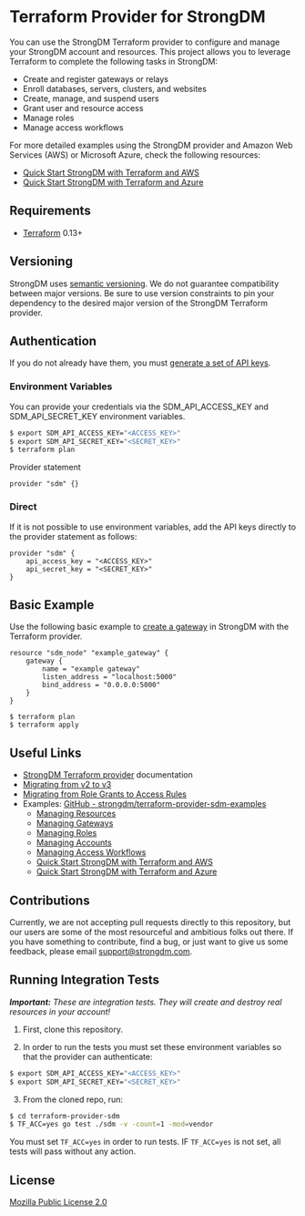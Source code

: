 # Terraform Provider for StrongDM

You can use the StrongDM Terraform provider to configure and manage your StrongDM account and resources. This project allows you to leverage Terraform to complete the following tasks in StrongDM:

* Create and register gateways or relays
* Enroll databases, servers, clusters, and websites
* Create, manage, and suspend users
* Grant user and resource access
* Manage roles
* Manage access workflows

For more detailed examples using the StrongDM provider and Amazon Web Services (AWS) or Microsoft Azure, check the following resources:

* [Quick Start StrongDM with Terraform and AWS](https://www.strongdm.com/docs/automation/configuration-management-tools/terraform/quick-start-aws/)
* [Quick Start StrongDM with Terraform and Azure](https://www.strongdm.com/docs/automation/configuration-management-tools/terraform/quick-start-azure/)

## Requirements

- [Terraform](https://www.terraform.io/downloads.html) 0.13+

## Versioning

StrongDM uses [semantic versioning](https://semver.org/). We do not guarantee
compatibility between major versions. Be sure to use version constraints to pin
your dependency to the desired major version of the StrongDM Terraform provider.

## Authentication

If you do not already have them, you must [generate a set of API keys](https://www.strongdm.com/docs/admin-guide/api-credentials/).

### Environment Variables

You can provide your credentials via the SDM_API_ACCESS_KEY and
SDM_API_SECRET_KEY environment variables.

```sh
$ export SDM_API_ACCESS_KEY="<ACCESS_KEY>"
$ export SDM_API_SECRET_KEY="<SECRET_KEY>"
$ terraform plan
```

Provider statement

```hcl
provider "sdm" {}
```

### Direct

If it is not possible to use environment variables, add the API keys directly to
the provider statement as follows:

```hcl
provider "sdm" {
    api_access_key = "<ACCESS_KEY>"
    api_secret_key = "<SECRET_KEY>"
}
```

## Basic Example

Use the following basic example to [create a gateway](https://www.strongdm.com/docs/admin-ui-guide/network/gateways/) in StrongDM with the Terraform provider.

```hcl
resource "sdm_node" "example_gateway" {
    gateway {
        name = "example gateway"
        listen_address = "localhost:5000"
        bind_address = "0.0.0.0:5000"
    }
}
```

```shell
$ terraform plan
$ terraform apply
```

## Useful Links

- [StrongDM Terraform provider](https://registry.terraform.io/providers/strongdm/sdm/latest/docs) documentation
- [Migrating from v2 to v3](https://github.com/strongdm/terraform-provider-sdm/releases/tag/v3.0.0)
- [Migrating from Role Grants to Access Rules](https://registry.terraform.io/providers/strongdm/sdm/2.0.0/docs/guides/migrating_from_role_grants_to_access_rules)
- Examples: [GitHub - strongdm/terraform-provider-sdm-examples](https://github.com/strongdm/terraform-provider-sdm-examples)
  - [Managing Resources](https://github.com/strongdm/terraform-provider-sdm-examples/tree/master/1_managing_resources)
  - [Managing Gateways](https://github.com/strongdm/terraform-provider-sdm-examples/tree/master/4_managing_gateways)
  - [Managing Roles](https://github.com/strongdm/terraform-provider-sdm-examples/tree/master/3_managing_roles)
  - [Managing Accounts](https://github.com/strongdm/terraform-provider-sdm-examples/tree/master/2_managing_accounts)
  - [Managing Access Workflows](https://github.com/strongdm/terraform-provider-sdm-examples/tree/master/5_managing_workflows)
  - [Quick Start StrongDM with Terraform and AWS](https://www.strongdm.com/docs/automation/configuration-management-tools/terraform/quick-start-aws/)
  - [Quick Start StrongDM with Terraform and Azure](https://www.strongdm.com/docs/automation/configuration-management-tools/terraform/quick-start-azure/)

## Contributions

Currently, we are not accepting pull requests directly to this repository, but
our users are some of the most resourceful and ambitious folks out there. If
you have something to contribute, find a bug, or just want to give us some
feedback, please email <support@strongdm.com>.

## Running Integration Tests

_**Important:** These are integration tests. They will create and destroy real
resources in your account!_

1. First, clone this repository.

2. In order to run the tests you must set these environment variables so that the
provider can authenticate:

```sh
$ export SDM_API_ACCESS_KEY="<ACCESS_KEY>"
$ export SDM_API_SECRET_KEY="<SECRET_KEY>"
```

3. From the cloned repo, run:

```sh
$ cd terraform-provider-sdm
$ TF_ACC=yes go test ./sdm -v -count=1 -mod=vendor
```

You must set `TF_ACC=yes` in order to run tests. IF `TF_ACC=yes` is not set, all
tests will pass without any action.

## License

[Mozilla Public License 2.0](https://github.com/strongdm/terraform-provider-sdm/blob/master/LICENSE)
